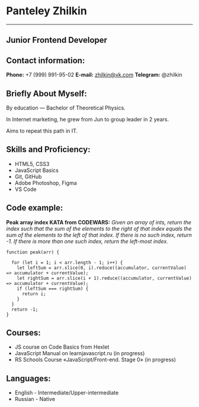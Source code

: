# Panteley Zhilkin

***

## Junior Frontend Developer

## Contact information:

**Phone:** +7 (999) 991-95-02
**E-mail:** zhilkin@vk.com
**Telegram:** @zhilkin

## Briefly About Myself:

By education — Bachelor of Theoretical Physics.

In Internet marketing, he grew from Jun to group leader in 2 years.

Aims to repeat this path in IT.

## Skills and Proficiency:

* HTML5, CSS3
* JavaScript Basics
* Git, GitHub
* Adobe Photoshop, Figma
* VS Code

## Code example:

**Peak array index KATA from CODEWARS:** *Given an array of ints, return the index such that the sum of the elements to the right of that index equals the sum of the elements to the left of that index. If there is no such index, return -1. If there is more than one such index, return the left-most index.*

```
function peak(arr) {

  for (let i = 1; i < arr.length - 1; i++) {
    let leftSum = arr.slice(0, i).reduce((accumulator, currentValue) => accumulator + currentValue);
    let rightSum = arr.slice(i + 1).reduce((accumulator, currentValue) => accumulator + currentValue);
    if (leftSum === rightSum) {
      return i;
    }
  }
  return -1;
}
```

## Courses:

* JS course on Code Basics from Hexlet
* JavaScript Manual on learnjavascript.ru (in progress)
* RS Schools Course «JavaScript/Front-end. Stage 0» (in progress)

## Languages:

* English - Intermediate/Upper-intermediate
* Russian - Native